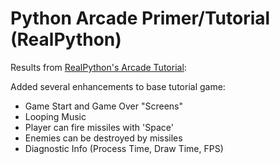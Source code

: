 # Python Arcade Primer/Tutorial (RealPython)

Results from [RealPython's Arcade Tutorial](https://realpython.com/arcade-python-game-framework/):

Added several enhancements to base tutorial game:
- Game Start and Game Over "Screens"
- Looping Music
- Player can fire missiles with 'Space'
- Enemies can be destroyed by missiles
- Diagnostic Info (Process Time, Draw Time, FPS)

